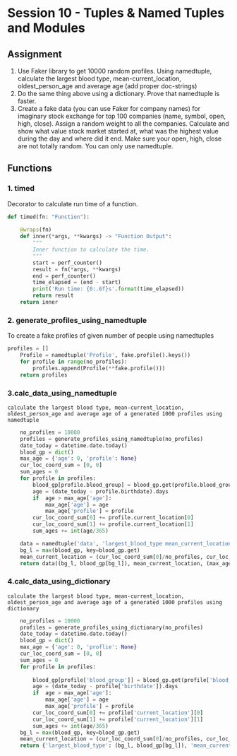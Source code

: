 # **Session 10 - Tuples & Named Tuples and Modules**

## **Assignment**
1. Use Faker library to get 10000 random profiles. Using namedtuple, calculate the largest blood type, mean-current_location, oldest_person_age and average age (add proper doc-strings)
2. Do the same thing above using a dictionary. Prove that namedtuple is faster.
3. Create a fake data (you can use Faker for company names) for imaginary stock exchange for top 100 companies (name, symbol, open, high, close). Assign a random weight to all the companies. Calculate and show what value stock market started at, what was the highest value during the day and where did it end. Make sure your open, high, close are not totally random. You can only use namedtuple. 

## **Functions**

### 1. timed
Decorator to calculate run time of a function.

```python
def timed(fn: "Function"):
    
    @wraps(fn)
    def inner(*args, **kwargs) -> "Function Output":
        """
        Inner function to calculate the time.
        """
        start = perf_counter()
        result = fn(*args, **kwargs)
        end = perf_counter()
        time_elapsed = (end - start)
        print('Run time: {0:.6f}s'.format(time_elapsed))
        return result
    return inner
```

### 2. generate_profiles_using_namedtuple
To create a fake profiles of given number of people using namedtuples

```python
profiles = []
    Profile = namedtuple('Profile', fake.profile().keys())
    for profile in range(no_profiles):
        profiles.append(Profile(**fake.profile()))
    return profiles
```
### 3.calc_data_using_namedtuple
    calculate the largest blood type, mean-current_location, 
    oldest_person_age and average age of a generated 1000 profiles using namedtuple
```python
    no_profiles = 10000
    profiles = generate_profiles_using_namedtuple(no_profiles)
    date_today = datetime.date.today()
    blood_gp = dict()
    max_age = {'age': 0, 'profile': None}
    cur_loc_coord_sum = [0, 0]
    sum_ages = 0
    for profile in profiles:
        blood_gp[profile.blood_group] = blood_gp.get(profile.blood_group,0) + 1
        age = (date_today - profile.birthdate).days
        if  age > max_age['age']:
            max_age['age'] = age
            max_age['profile'] = profile
        cur_loc_coord_sum[0] += profile.current_location[0]
        cur_loc_coord_sum[1] += profile.current_location[1]
        sum_ages += int(age/365)

    data = namedtuple('data', 'largest_blood_type mean_current_location oldest_person average_age')
    bg_l = max(blood_gp, key=blood_gp.get)
    mean_current_location = (cur_loc_coord_sum[0]/no_profiles, cur_loc_coord_sum[1]/no_profiles)
    return data((bg_l, blood_gp[bg_l]), mean_current_location, (max_age['profile'], int(max_age['age']/365)), int(sum_ages/no_profiles))
```
### 4.calc_data_using_dictionary
    calculate the largest blood type, mean-current_location, 
    oldest_person_age and average age of a generated 1000 profiles using dictionary
```python
    no_profiles = 10000
    profiles = generate_profiles_using_dictionary(no_profiles)
    date_today = datetime.date.today()
    blood_gp = dict()
    max_age = {'age': 0, 'proflie': None}
    cur_loc_coord_sum = [0, 0]
    sum_ages = 0
    for profile in profiles:
        
        blood_gp[profile['blood_group']] = blood_gp.get(profile['blood_group'],0) + 1
        age = (date_today - profile['birthdate']).days
        if  age > max_age['age']:
            max_age['age'] = age
            max_age['profile'] = profile
        cur_loc_coord_sum[0] += profile['current_location'][0]
        cur_loc_coord_sum[1] += profile['current_location'][1]
        sum_ages += int(age/365)
    bg_l = max(blood_gp, key=blood_gp.get)
    mean_current_location = (cur_loc_coord_sum[0]/no_profiles, cur_loc_coord_sum[1]/no_profiles)
    return {'largest_blood_type': (bg_l, blood_gp[bg_l]), 'mean_current_location': mean_current_location, 'oldest_person': (max_age['profile'], int(max_age['age']/365)), 'average_age': int(sum_ages/no_profiles)}
```


